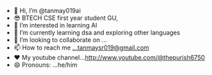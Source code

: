 - 👋 Hi, I’m @tanmay019ai
- 😎 BTECH CSE first year student GU,
- 👀 I’m interested in learning AI
- 🌱 I’m currently learning dsa and exploring other languages
- 💞️ I’m looking to collaborate on ...
- 📫 How to reach me ...tanmaysr019@gmail.com
- ❤️ My youtube channel...http://www.youtube.com/@thepurish6750
- 😄 Pronouns: ...he/him


<!---
tanmay019ai/tanmay019ai is a ✨ special ✨ repository because its `README.md` (this file) appears on your GitHub profile.
You can click the Preview link to take a look at your changes.
--->
